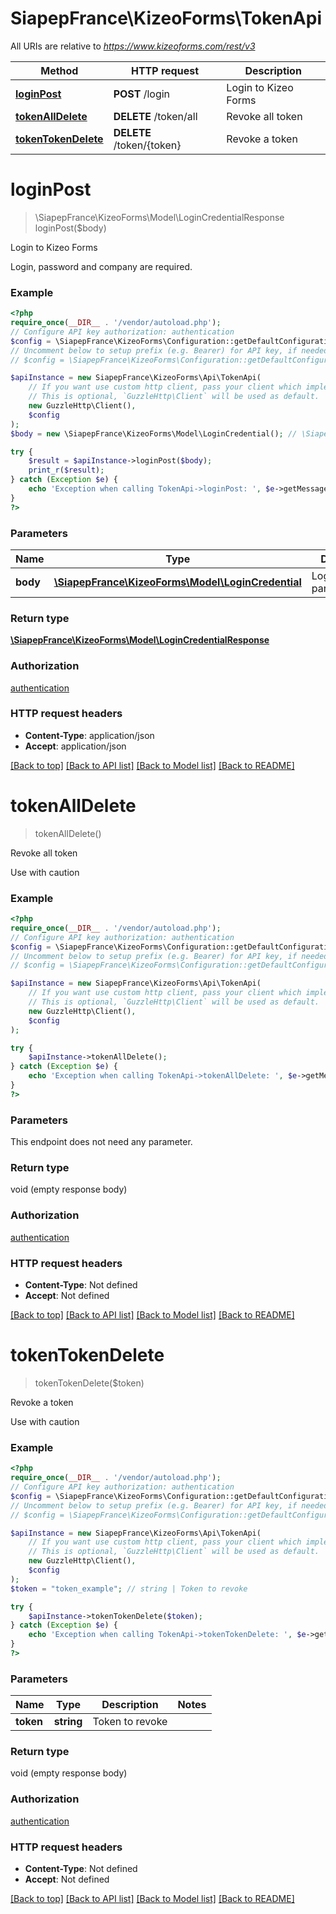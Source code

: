 # SiapepFrance\KizeoForms\TokenApi

All URIs are relative to *https://www.kizeoforms.com/rest/v3*

Method | HTTP request | Description
------------- | ------------- | -------------
[**loginPost**](TokenApi.md#loginPost) | **POST** /login | Login to Kizeo Forms
[**tokenAllDelete**](TokenApi.md#tokenAllDelete) | **DELETE** /token/all | Revoke all token
[**tokenTokenDelete**](TokenApi.md#tokenTokenDelete) | **DELETE** /token/{token} | Revoke a token

# **loginPost**
> \SiapepFrance\KizeoForms\Model\LoginCredentialResponse loginPost($body)

Login to Kizeo Forms

Login, password and company are required.

### Example
```php
<?php
require_once(__DIR__ . '/vendor/autoload.php');
// Configure API key authorization: authentication
$config = \SiapepFrance\KizeoForms\Configuration::getDefaultConfiguration()->setApiKey('Authorization', 'YOUR_API_KEY');
// Uncomment below to setup prefix (e.g. Bearer) for API key, if needed
// $config = \SiapepFrance\KizeoForms\Configuration::getDefaultConfiguration()->setApiKeyPrefix('Authorization', 'Bearer');

$apiInstance = new SiapepFrance\KizeoForms\Api\TokenApi(
    // If you want use custom http client, pass your client which implements `GuzzleHttp\ClientInterface`.
    // This is optional, `GuzzleHttp\Client` will be used as default.
    new GuzzleHttp\Client(),
    $config
);
$body = new \SiapepFrance\KizeoForms\Model\LoginCredential(); // \SiapepFrance\KizeoForms\Model\LoginCredential | LoginCredential params

try {
    $result = $apiInstance->loginPost($body);
    print_r($result);
} catch (Exception $e) {
    echo 'Exception when calling TokenApi->loginPost: ', $e->getMessage(), PHP_EOL;
}
?>
```

### Parameters

Name | Type | Description  | Notes
------------- | ------------- | ------------- | -------------
 **body** | [**\SiapepFrance\KizeoForms\Model\LoginCredential**](../Model/LoginCredential.md)| LoginCredential params |

### Return type

[**\SiapepFrance\KizeoForms\Model\LoginCredentialResponse**](../Model/LoginCredentialResponse.md)

### Authorization

[authentication](../../README.md#authentication)

### HTTP request headers

 - **Content-Type**: application/json
 - **Accept**: application/json

[[Back to top]](#) [[Back to API list]](../../README.md#documentation-for-api-endpoints) [[Back to Model list]](../../README.md#documentation-for-models) [[Back to README]](../../README.md)

# **tokenAllDelete**
> tokenAllDelete()

Revoke all token

Use with caution

### Example
```php
<?php
require_once(__DIR__ . '/vendor/autoload.php');
// Configure API key authorization: authentication
$config = \SiapepFrance\KizeoForms\Configuration::getDefaultConfiguration()->setApiKey('Authorization', 'YOUR_API_KEY');
// Uncomment below to setup prefix (e.g. Bearer) for API key, if needed
// $config = \SiapepFrance\KizeoForms\Configuration::getDefaultConfiguration()->setApiKeyPrefix('Authorization', 'Bearer');

$apiInstance = new SiapepFrance\KizeoForms\Api\TokenApi(
    // If you want use custom http client, pass your client which implements `GuzzleHttp\ClientInterface`.
    // This is optional, `GuzzleHttp\Client` will be used as default.
    new GuzzleHttp\Client(),
    $config
);

try {
    $apiInstance->tokenAllDelete();
} catch (Exception $e) {
    echo 'Exception when calling TokenApi->tokenAllDelete: ', $e->getMessage(), PHP_EOL;
}
?>
```

### Parameters
This endpoint does not need any parameter.

### Return type

void (empty response body)

### Authorization

[authentication](../../README.md#authentication)

### HTTP request headers

 - **Content-Type**: Not defined
 - **Accept**: Not defined

[[Back to top]](#) [[Back to API list]](../../README.md#documentation-for-api-endpoints) [[Back to Model list]](../../README.md#documentation-for-models) [[Back to README]](../../README.md)

# **tokenTokenDelete**
> tokenTokenDelete($token)

Revoke a token

Use with caution

### Example
```php
<?php
require_once(__DIR__ . '/vendor/autoload.php');
// Configure API key authorization: authentication
$config = \SiapepFrance\KizeoForms\Configuration::getDefaultConfiguration()->setApiKey('Authorization', 'YOUR_API_KEY');
// Uncomment below to setup prefix (e.g. Bearer) for API key, if needed
// $config = \SiapepFrance\KizeoForms\Configuration::getDefaultConfiguration()->setApiKeyPrefix('Authorization', 'Bearer');

$apiInstance = new SiapepFrance\KizeoForms\Api\TokenApi(
    // If you want use custom http client, pass your client which implements `GuzzleHttp\ClientInterface`.
    // This is optional, `GuzzleHttp\Client` will be used as default.
    new GuzzleHttp\Client(),
    $config
);
$token = "token_example"; // string | Token to revoke

try {
    $apiInstance->tokenTokenDelete($token);
} catch (Exception $e) {
    echo 'Exception when calling TokenApi->tokenTokenDelete: ', $e->getMessage(), PHP_EOL;
}
?>
```

### Parameters

Name | Type | Description  | Notes
------------- | ------------- | ------------- | -------------
 **token** | **string**| Token to revoke |

### Return type

void (empty response body)

### Authorization

[authentication](../../README.md#authentication)

### HTTP request headers

 - **Content-Type**: Not defined
 - **Accept**: Not defined

[[Back to top]](#) [[Back to API list]](../../README.md#documentation-for-api-endpoints) [[Back to Model list]](../../README.md#documentation-for-models) [[Back to README]](../../README.md)

